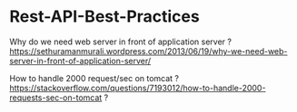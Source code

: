 # Rest-API-Best-Practices 

Why do we need web server in front of application server ?
https://sethuramanmurali.wordpress.com/2013/06/19/why-we-need-web-server-in-front-of-application-server/

How to handle 2000 request/sec on tomcat ?
https://stackoverflow.com/questions/7193012/how-to-handle-2000-requests-sec-on-tomcat ?
